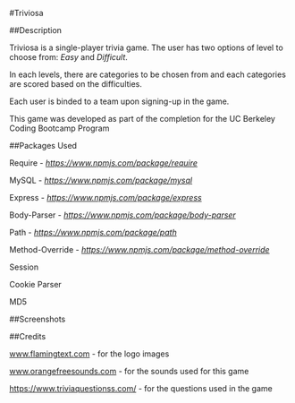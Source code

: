 #Triviosa

##Description

Triviosa is a single-player trivia game. The user has two options of level to choose from: _Easy_ and _Difficult_.

In each levels, there are categories to be chosen from and each categories are scored based on the difficulties.

Each user is binded to a team upon signing-up in the game.

This game was developed as part of the completion for the UC Berkeley Coding Bootcamp Program

##Packages Used

Require - _https://www.npmjs.com/package/require_

MySQL - _https://www.npmjs.com/package/mysql_

Express - _https://www.npmjs.com/package/express_

Body-Parser - _https://www.npmjs.com/package/body-parser_

Path - _https://www.npmjs.com/package/path_

Method-Override - _https://www.npmjs.com/package/method-override_

Session

Cookie Parser

MD5

##Screenshots

##Credits

www.flamingtext.com - for the logo images

www.orangefreesounds.com - for the sounds used for this game

https://www.triviaquestionss.com/ - for the questions used in the game
